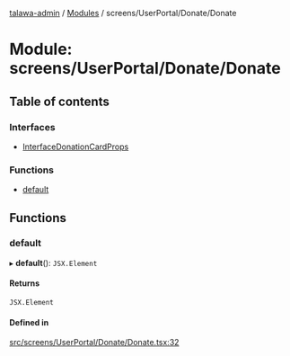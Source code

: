 [talawa-admin](../README.md) / [Modules](../modules.md) / screens/UserPortal/Donate/Donate

# Module: screens/UserPortal/Donate/Donate

## Table of contents

### Interfaces

- [InterfaceDonationCardProps](../interfaces/screens_UserPortal_Donate_Donate.InterfaceDonationCardProps.md)

### Functions

- [default](screens_UserPortal_Donate_Donate.md#default)

## Functions

### default

▸ **default**(): `JSX.Element`

#### Returns

`JSX.Element`

#### Defined in

[src/screens/UserPortal/Donate/Donate.tsx:32](https://github.com/duplixx/talawa-admin/blob/0632235/src/screens/UserPortal/Donate/Donate.tsx#L32)
